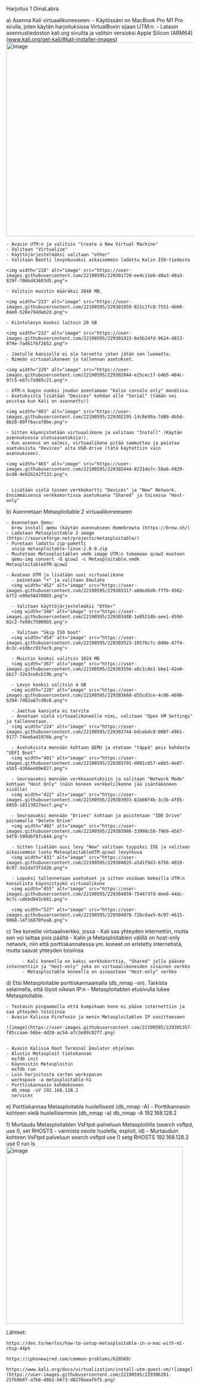 Harjoitus 1 OmaLabra


a) Asenna Kali virtuaalikoneeseen:
    - Käytössäni on MacBook Pro M1 Pro sirulla, joten käytän harjoituksissa VirtualBoxin sijaan UTM:n.
    - Latasin asennustiedoston kali.org sivuilta ja valitsin versioksi Apple Silicon (ARM64) (www.kali.org/get-kali/#kali-installer-images)
    ﻿<img width="519" alt="image" src="https://user-images.githubusercontent.com/22190595/229301403-3ac2f9cf-b2c9-47c6-8580-8dbc1db8ccc2.png">

    - Avasin UTM:n ja valitsin "Create a New Virtual Machine"
    - Valitaan "Virtualize"
    - Käyttöjärjestelmäksi valitaan "other"
    - Valitaan Bootti levynkuvaksi aikaisemmin ladattu Kalin ISO-tiedosto
    
    <img width="228" alt="image" src="https://user-images.githubusercontent.com/22190595/229301729-ee4c11e6-d0a3-48a3-829f-706bd43603d5.png">

    - Valitsin muistin määräksi 2048 MB.
    
    ﻿<img width="233" alt="image" src="https://user-images.githubusercontent.com/22190595/229301859-821c2fc8-7551-4b60-84e0-528e794dab2d.png">

    - Kiintolevyn kooksi laitoin 20 GB
    
    <img width="232" alt="image" src="https://user-images.githubusercontent.com/22190595/229301923-8e5b24fd-9624-4813-979e-7a461f6f2652.png">

    - Jaetulle kansiolle ei ole tarvetta joten jätän sen luomatta.
    - Nimeän virtuaalikoneen ja tallennan asetukset.
    
    ﻿<img width="229" alt="image" src="https://user-images.githubusercontent.com/22190595/229302044-e25cec17-b465-484c-97c5-eb7c7a9b5c21.png">

    - UTM:n bugin vuoksi joudun asentamaan "Kalin console only" moodissa.
    - Asetuksista lisätään "Devices" kohdan alle "Serial" (tämän voi poistaa kun Kali on asennettu!)
    
    <img width="403" alt="image" src="https://user-images.githubusercontent.com/22190595/229302195-14c8e99a-7d09-4b5d-8b20-80ff6aca78be.png">

    - Sitten käynnistetään virtuaalikone ja valitaan "Install" (Käytän asennuksessa oletusasetuksia!).
    - Kun asennus on valmis, virtuaalikone pitää sammuttaa ja poistaa asetuksista "Devices" alta USB-drive (tätä käytettiin vain asennukseen).
    
    ﻿<img width="465" alt="image" src="https://user-images.githubusercontent.com/22190595/229302444-8221de7c-58a6-4929-bcd8-4e92b242f533.png">

    
    - Lisätään vielä toinen verkkokortti "Devices" ja "New" Network. Ensimmäisessä verkkokortissa asetuksena "Shared" ja toisessa "Host-only"
    
  b) Asennetaan Metasploitable 2 virtuaalikoneeseen
  
    - Asennetaan Qemu:
      brew install qemu (käytän asennukseen Homebrewta (https://brew.sh/)
    - Ladataan Metasploitable 2 image (https://sourceforge.net/projects/metasploitable/)
    - Puretaan ladattu zip-paketti
      unzip metasploitable-linux-2.0.0.zip
    - Muutetaan Metasploitablen vmdk image UTM:n tukemaan qcow2 muotoon
      qemu-img convert -O qcow2 -c Metasploitable.vmdk MetasploitableUTM.qcow2
    
    - Avataan UTM ja lisätään uusi virtuaalikone
      - painetaan "+" ja valitaan Emulate
      ﻿<img width="452" alt="image" src="https://user-images.githubusercontent.com/22190595/229303317-a8ded6d8-fffb-4562-b7f2-e99e58d708b5.png">
      
      - Valitaan käyttöjärjestelmäksi "Other"
      ﻿<img width="346" alt="image" src="https://user-images.githubusercontent.com/22190595/229303488-1e05214b-aee1-459d-82c2-fe99c75009b5.png">
      
      - Valitaan "Skip ISO boot"
      ﻿<img width="454" alt="image" src="https://user-images.githubusercontent.com/22190595/229303523-10576c7c-040e-47f4-8c3c-e1dbcc91fec9.png">

      - Muistin kooksi valitsin 1024 MB
      <img width="367" alt="image" src="https://user-images.githubusercontent.com/22190595/229303556-a8c1c8e1-bbe1-42e0-bb17-32e3ce8cb19b.png">

      - Levyn kooksi valitsin 4 GB
      ﻿<img width="228" alt="image" src="https://user-images.githubusercontent.com/22190595/229303668-d55cd3ce-4c06-4696-b294-7d82a87cd8c6.png">

      - Jaettua kansiota ei tarvita
      - Annetaan vielä virtuaalikoneelle nimi, valitaan "Open VM Settings" ja tallennetaan.
      ﻿<img width="224" alt="image" src="https://user-images.githubusercontent.com/22190595/229303744-bdcabdc8-008f-49b1-9177-74ee6ad1976b.png">

      - Asetuksista mennään kohtaan QEMU ja otetaan "täppä" pois kohdasta "UEFI Boot"
      ﻿<img width="401" alt="image" src="https://user-images.githubusercontent.com/22190595/229303791-d001c657-e6b5-4e87-a5b5-4366ee80e827.png">

      - Seuraavaksi mennään verkkoasetuksiin ja valitaan "Network Mode" kohtaan "Host Only" (näin koneen verkkoliikenne jää isäntäkoneen sisälle)
      <img width="422" alt="image" src="https://user-images.githubusercontent.com/22190595/229303933-81b98f4b-3c3b-4f85-8859-18113827eecf.png">

      - Seuraavaksi mennään "Drives" kohtaan ja poistetaan "IDE Drive" painamalla "Delete Drive"
      <img width="402" alt="image" src="https://user-images.githubusercontent.com/22190595/229303986-33998c58-7969-4587-b4f9-599dbf8fc644.png">

      - Sitten lisätään uusi levy "New" valitaan tyypiksi IDE ja valitaan aikaisemmin luotu MatasploitableUTM.qcow2 levynkuva
      ﻿<img width="431" alt="image" src="https://user-images.githubusercontent.com/22190595/229304025-a5d1f9d3-6756-4019-8c97-3a1da73f2d2b.png">

      - Lopuksi tallennetaan asetukset ja sitten voidaan kokeilla UTM:n konsolista käynnistyykö virtuaalikone
      <img width="455" alt="image" src="https://user-images.githubusercontent.com/22190595/229304059-754473fd-dee0-44dc-9c7c-cdebd843c681.png">

      ﻿<img width="527" alt="image" src="https://user-images.githubusercontent.com/22190595/229304070-72bcdae5-6c97-4615-9868-14f16870fea8.png">
  
  c) Tee koneille virtuaaliverkko, jossa 
        - Kali saa yhteyden internettiin, mutta sen voi laittaa pois päältä 
        - Kalin ja Metasploitablen välillä on host-only network, niin että porttiskannatessa ym. koneet on eristetty internetistä, mutta 
          saavat yhteyden toisiinsa
          
          - Kali koneella on kaksi verkkokorttia, "Shared" jolla pääsee internettiin ja "Host-only" joka on virtuaalikoneiden sisäinen verkko
          - Metasploitable koneella on ainoastaan "Host-only" verkko
          
  d) Etsi Metasploitable porttiskannaamalla (db_nmap -sn). Tarkista selaimella, että löysit oikean IP:n - 
    Metasploitablen etusivulla lukee Metasploitable.
    
    - Testasin pingaamalla että kumpikaan kone ei pääse internettiin ja saa yhteyden toisiinsa
    - Avasin Kalissa Firefoxin ja menin Metasploitablen IP osoitteeseen
    
    ![image](https://user-images.githubusercontent.com/22190595/229305357-f85ccaae-56be-4d28-ac54-a7c3e89c02f7.png)

    
    - Avasin Kalissa Root Terminal Emulator ohjelman
    - Alustin Metasploit tietokannan
      msfdb init
    - Käynnistin Metasploitin
      msfdb run
    - Loin harjoitusta varten workspacen
      workspace -a metasploitable-h1
    - Porttiskannasin kohdekoneen
      db_nmap -sV 192.168.128.2
      services
          
  e) Porttiskannaa Metasploitable huolellisesti (db_nmap -A)
    - Porttikannasin kohteen vielä huolellisemmin (db_nmap -a)
      db_nmap -A 192.168.128.2
  
  f) Murtaudu Metasploitablen VsFtpd-palveluun Metasploitilla (search vsftpd, use 0, set RHOSTS - varmista osoite huolella, exploit, id)
    - Murtauduin kohteen VsFtpd palveluun
      search vsftpd
      use 0
      setg RHOSTS 192.168.128.2
      use 0
      run
      ls
      ﻿<img width="474" alt="image" src="https://user-images.githubusercontent.com/22190595/229305965-0c6095fe-7c4d-4390-8ce2-07b8ef3b54d0.png">


        
Lähteet:

	https://dev.to/merlos/how-to-setup-metasploitable-in-a-mac-with-m1-chip-44ph
	
	https://iphonewired.com/common-problems/620569/
    
    https://www.kali.org/docs/virtualization/install-utm-guest-vm/![image](https://user-images.githubusercontent.com/22190595/229306281-25fb9b07-a7b6-48b2-b673-d8270aeafbf5.png)


    
    
